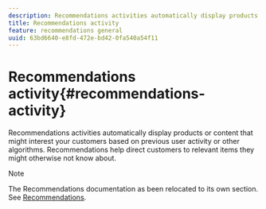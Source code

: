 ```yaml
---
description: Recommendations activities automatically display products or content that might interest your customers based on previous user activity or other algorithms. Recommendations help direct customers to relevant items they might otherwise not know about.
title: Recommendations activity
feature: recommendations general
uuid: 63bd6640-e8fd-472e-bd42-0fa540a54f11
---
```


# Recommendations activity{#recommendations-activity}

Recommendations activities automatically display products or content that might interest your customers based on previous user activity or other algorithms. Recommendations help direct customers to relevant items they might otherwise not know about.

>[!NOTE]
>
>The Recommendations documentation as been relocated to its own section. See [Recommendations](/help/c-recommendations/recommendations.md#concept_7556C8A4543942F2A77B13A29339C0C0).

